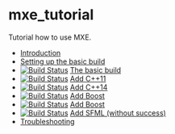 # mxe_tutorial

Tutorial how to use MXE.

 * [Introduction](introduction/README.md)
 * [Setting up the basic build](setting_up_the_basic_build/README.md)
 * [![Build Status](https://travis-ci.org/richelbilderbeek/travis_qmake_gcc_cpp98.svg?branch=master)](https://travis-ci.org/richelbilderbeek/travis_qmake_gcc_cpp98) [The basic build](the_basic_build/README.md)
 * [![Build Status](https://travis-ci.org/richelbilderbeek/travis_qmake_gcc_cpp11.svg?branch=master)](https://travis-ci.org/richelbilderbeek/travis_qmake_gcc_cpp11) [Add C++11](add_cpp11/README.md)
 * [![Build Status](https://travis-ci.org/richelbilderbeek/travis_qmake_gcc_cpp14.svg?branch=master)](https://travis-ci.org/richelbilderbeek/travis_qmake_gcc_cpp14) [Add C++14](add_cpp14/README.md)
 * [![Build Status](https://travis-ci.org/richelbilderbeek/travis_qmake_gcc_cpp14_boost.svg?branch=master)](https://travis-ci.org/richelbilderbeek/travis_qmake_gcc_cpp14_boost) [Add Boost](add_boost/README.md)
 * [![Build Status](https://travis-ci.org/richelbilderbeek/travis_qmake_gcc_cpp14_boost_qt5.svg?branch=master)](https://travis-ci.org/richelbilderbeek/travis_qmake_gcc_cpp14_boost_qt5) [Add Boost](add_qt5/README.md)
 * [![Build Status](https://travis-ci.org/richelbilderbeek/travis_qmake_gcc_cpp14_boost_qt5_sfml.svg?branch=master)](https://travis-ci.org/richelbilderbeek/travis_qmake_gcc_cpp14_boost_qt5_sfml) [Add SFML (without success)](add_sfml/README.md)
 * [Troubleshooting](troubleshooting/README.md)

